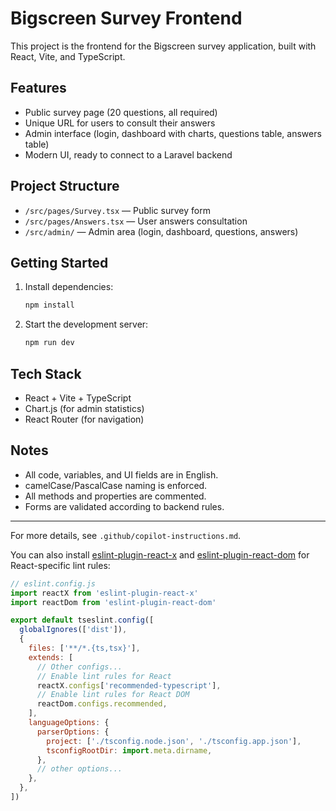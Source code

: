 # Bigscreen Survey Frontend

This project is the frontend for the Bigscreen survey application, built with React, Vite, and TypeScript.

## Features
- Public survey page (20 questions, all required)
- Unique URL for users to consult their answers
- Admin interface (login, dashboard with charts, questions table, answers table)
- Modern UI, ready to connect to a Laravel backend

## Project Structure
- `/src/pages/Survey.tsx` — Public survey form
- `/src/pages/Answers.tsx` — User answers consultation
- `/src/admin/` — Admin area (login, dashboard, questions, answers)

## Getting Started
1. Install dependencies:
   ```sh
   npm install
   ```
2. Start the development server:
   ```sh
   npm run dev
   ```

## Tech Stack
- React + Vite + TypeScript
- Chart.js (for admin statistics)
- React Router (for navigation)

## Notes
- All code, variables, and UI fields are in English.
- camelCase/PascalCase naming is enforced.
- All methods and properties are commented.
- Forms are validated according to backend rules.

---
For more details, see `.github/copilot-instructions.md`.

You can also install [eslint-plugin-react-x](https://github.com/Rel1cx/eslint-react/tree/main/packages/plugins/eslint-plugin-react-x) and [eslint-plugin-react-dom](https://github.com/Rel1cx/eslint-react/tree/main/packages/plugins/eslint-plugin-react-dom) for React-specific lint rules:

```js
// eslint.config.js
import reactX from 'eslint-plugin-react-x'
import reactDom from 'eslint-plugin-react-dom'

export default tseslint.config([
  globalIgnores(['dist']),
  {
    files: ['**/*.{ts,tsx}'],
    extends: [
      // Other configs...
      // Enable lint rules for React
      reactX.configs['recommended-typescript'],
      // Enable lint rules for React DOM
      reactDom.configs.recommended,
    ],
    languageOptions: {
      parserOptions: {
        project: ['./tsconfig.node.json', './tsconfig.app.json'],
        tsconfigRootDir: import.meta.dirname,
      },
      // other options...
    },
  },
])
```
